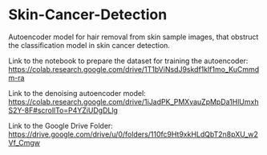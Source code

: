 # Skin-Cancer-Detection
Autoencoder model for hair removal from skin sample images, that obstruct the classification model in skin cancer detection.

Link to the notebook to prepare the dataset for training the autoencoder:
https://colab.research.google.com/drive/1T1bViNsdJ9skdf1klf1mo_KuCmmdm-ra

Link to the denoising autoencoder model:
https://colab.research.google.com/drive/1iJadPK_PMXvauZpMpDa1HlUmxhS2Y-8F#scrollTo=P4YZiUDgDLlg

Link to the Google Drive Folder:
https://drive.google.com/drive/u/0/folders/110fc9Ht9xkHLdQbT2n8pXU_w2Vf_Cmgw

